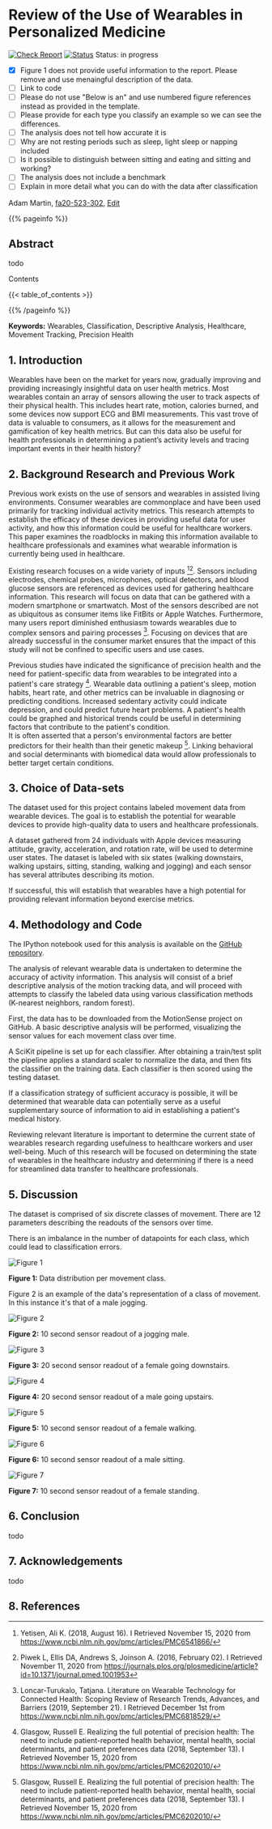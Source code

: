 # Review of the Use of Wearables in Personalized Medicine

[![Check Report](https://github.com/cybertraining-dsc/fa20-523-302/workflows/Check%20Report/badge.svg)](https://github.com/cybertraining-dsc/fa20-523-302/actions)
[![Status](https://github.com/cybertraining-dsc/fa20-523-302/workflows/Status/badge.svg)](https://github.com/cybertraining-dsc/fa20-523-302/actions)
Status: in progress

- [x] Figure 1 does not provide useful information to the report. Please remove and use menaingful description of the data.
- [ ] Link to code
- [ ] Please do not use "Below is an" and use numbered figure references instead as provided in the template.
- [ ] Please provide for each type you classify an example so we can see the differences.
- [ ] The analysis does not tell how accurate it is
- [ ] Why are not resting periods such as sleep, light sleep or napping included
- [ ] Is it possible to distinguish between sitting and eating and sitting and working?
- [ ] The analysis does not include a benchmark
- [ ] Explain in more detail what you can do with the data after classification

Adam Martin, [fa20-523-302](https://github.com/cybertraining-dsc/fa20-523-302), [Edit](https://github.com/cybertraining-dsc/fa20-523-302/blob/main/project/project.md)

{{% pageinfo %}}

## Abstract
todo

Contents

{{< table_of_contents >}}

{{% /pageinfo %}}

**Keywords:** Wearables, Classification, Descriptive Analysis, Healthcare, Movement Tracking, Precision Health

## 1. Introduction

Wearables have been on the market for years now, gradually improving and providing increasingly insightful data on user health metrics. Most wearables contain an array of sensors allowing the user to track aspects of their physical health. This includes heart rate, motion, calories burned, and some devices now support ECG and BMI measurements. This vast trove of data is valuable to consumers, as it allows for the measurement and gamification of key health metrics. But can this data also be useful for health professionals in determining a patient’s activity levels and tracing important events in their health history?


## 2. Background Research and Previous Work

Previous work exists on the use of sensors and wearables in assisted living environments.  Consumer wearables are commonplace and have been used primarily for tracking individual activity metrics.  This research attempts to establish the efficacy of these devices in providing useful data for user activity, and how this information could be useful for healthcare workers.  
This paper examines the roadblocks in making this information available to healthcare professionals and examines what wearable information is currently being used in healthcare.


Existing research focuses on a wide variety of inputs [^2][^1].  Sensors including electrodes, chemical probes, microphones, optical detectors, and blood glucose sensors are referenced as devices used for gathering healthcare information.  This research will focus on data that can be gathered with a modern smartphone or smartwatch.  Most of the sensors described are not as ubiquitous as consumer items like FitBits or Apple Watches.
Furthermore, many users report diminished enthusiasm towards wearables due to complex sensors and pairing processes [^6].  Focusing on devices that are already successful in the consumer market
ensures that the impact of this study will not be confined to specific users and use cases.

Previous studies have indicated the significance of precision health and the need for patient-specific data from wearables to be integrated into a patient's care strategy [^4].  Wearable data outlining a patient's sleep, motion habits, heart rate, and other metrics can be invaluable in diagnosing or predicting conditions.  Increased sedentary activity could indicate depression, and could predict future heart problems.
A patient's health could be graphed and historical trends could be useful in determining factors that contribute to the patient's condition.  
It is often asserted that a person's environmental factors are better predictors for their health than their genetic makeup [^4].  Linking behavioral and social determinants with biomedical data would allow professionals to better target certain conditions. 

## 3. Choice of Data-sets

The dataset used for this project contains labeled movement data from wearable devices.  The goal is to establish the potential for wearable devices to provide high-quality data to users and healthcare professionals.

A dataset gathered from 24 individuals with Apple devices measuring attitude, gravity, acceleration, and rotation rate, will be used to determine user states.  The dataset is labeled with six states (walking downstairs, walking upstairs, sitting, standing, walking and jogging) and each sensor has several attributes describing its motion.

If successful, this will establish that wearables have a high potential for providing relevant information beyond exercise metrics.

## 4. Methodology and Code

The IPython notebook used for this analysis is available on the [GitHub repository](https://github.com/cybertraining-dsc/fa20-523-302/blob/main/project/code/Wearables.ipynb).

The analysis of relevant wearable data is undertaken to determine the accuracy of activity information.  This analysis will consist of a brief descriptive analysis of the motion tracking data, and will proceed with attempts to classify the labeled data using various classification methods (K-nearest neighbors, random forest).

First, the data has to be downloaded from the MotionSense project on GitHub.  A basic descriptive analysis will be performed, visualizing the sensor values for each movement class over time.

A SciKit pipeline is set up for each classifier.  After obtaining a train/test split the pipeline applies a standard scaler to normalize the data, and then fits the classifier on the training data.  Each classifier is then scored using the testing dataset.

If a classification strategy of sufficient accuracy is possible, it will be determined that wearable data can potentially serve as a useful supplementary source of information to aid in establishing a patient's medical history.

Reviewing relevant literature is important to determine the current state of wearables research regarding usefulness to healthcare workers and user well-being.
  Much of this research will be focused on determining the state of wearables in the healthcare industry and determining if there is a need for streamlined data transfer to healthcare professionals.
 

## 5. Discussion

The dataset is comprised of six discrete classes of movement.  There are 12 parameters describing the readouts of the sensors over time.  

There is an imbalance in the number of datapoints for each class, which could lead to classification errors.

![Figure 1](https://raw.githubusercontent.com/cybertraining-dsc/fa20-523-302/main/project/images/occurence.png)

**Figure 1:** Data distribution per movement class.

Figure 2 is an example of the data's representation of a class of movement.  In this instance it's that of a male jogging.

![Figure 2](https://raw.githubusercontent.com/cybertraining-dsc/fa20-523-302/main/project/images/timeseries_run.png)

**Figure 2:** 10 second sensor readout of a jogging male.

![Figure 3](https://raw.githubusercontent.com/cybertraining-dsc/fa20-523-302/main/project/images/timeseries_downstairs.png)

**Figure 3:** 20 second sensor readout of a female going downstairs.

![Figure 4](https://raw.githubusercontent.com/cybertraining-dsc/fa20-523-302/main/project/images/timeseries_upstairs.png)

**Figure 4:** 20 second sensor readout of a male going upstairs.

![Figure 5](https://raw.githubusercontent.com/cybertraining-dsc/fa20-523-302/main/project/images/timeseries_walk.png)

**Figure 5:** 10 second sensor readout of a female walking.

![Figure 6](https://raw.githubusercontent.com/cybertraining-dsc/fa20-523-302/main/project/images/timeseries_sit.png)

**Figure 6:** 10 second sensor readout of a male sitting.

![Figure 7](https://raw.githubusercontent.com/cybertraining-dsc/fa20-523-302/main/project/images/timeseries_stand.png)

**Figure 7:** 10 second sensor readout of a female standing.






## 6. Conclusion
todo

## 7. Acknowledgements 
todo

## 8. References

[^1]: Piwek L, Ellis DA, Andrews S, Joinson A. (2016, February 02).  I Retrieved November 11, 2020 from <https://journals.plos.org/plosmedicine/article?id=10.1371/journal.pmed.1001953>

[^2]: Yetisen, Ali K. (2018, August 16).  I Retrieved November 15, 2020 from <https://www.ncbi.nlm.nih.gov/pmc/articles/PMC6541866/>

[^3]: Loncar-Turukalo, Tatjana, Literature on Wearable Technology for Connected Health: Scoping Review of Research Trends, Advances, and Barriers (2019, September 21). I Retrieved November 02, 2020 from <https://www.ncbi.nlm.nih.gov/pmc/articles/PMC6818529/>

[^4]: Glasgow, Russell E. Realizing the full potential of precision health: The need to include patient-reported health behavior, mental health, social determinants, and patient preferences data (2018, September 13). I Retrieved November 15, 2020 from <https://www.ncbi.nlm.nih.gov/pmc/articles/PMC6202010/>

[^5]: Malekzadeh, Mohammad. Mobile Sensor Data Anonymization (2018).  I Retrieved September 18, 2020 from <http://doi.acm.org/10.1145/3302505.3310068>

[^6]: Loncar-Turukalo, Tatjana.  Literature on Wearable Technology for Connected Health: Scoping Review of Research Trends, Advances, and Barriers (2019, September 21).  I Retrieved December 1st from <https://www.ncbi.nlm.nih.gov/pmc/articles/PMC6818529/>

